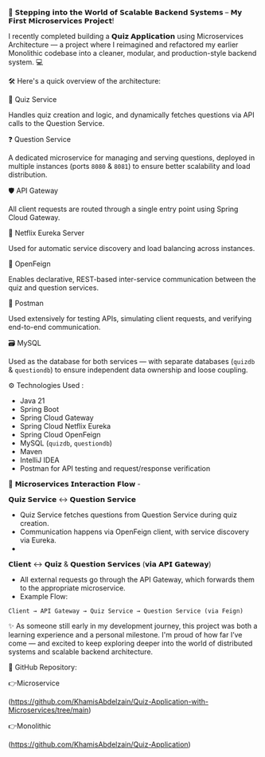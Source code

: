 🚀 𝗦𝘁𝗲𝗽𝗽𝗶𝗻𝗴 𝗶𝗻𝘁𝗼 𝘁𝗵𝗲 𝗪𝗼𝗿𝗹𝗱 𝗼𝗳 𝗦𝗰𝗮𝗹𝗮𝗯𝗹𝗲 𝗕𝗮𝗰𝗸𝗲𝗻𝗱 𝗦𝘆𝘀𝘁𝗲𝗺𝘀 – 𝗠𝘆 𝗙𝗶𝗿𝘀𝘁 𝗠𝗶𝗰𝗿𝗼𝘀𝗲𝗿𝘃𝗶𝗰𝗲𝘀 𝗣𝗿𝗼𝗷𝗲𝗰𝘁!



I recently completed building a 𝗤𝘂𝗶𝘇 𝗔𝗽𝗽𝗹𝗶𝗰𝗮𝘁𝗶𝗼𝗻 using Microservices Architecture — a project where I reimagined and refactored my earlier Monolithic codebase into a cleaner, modular, and production-style backend system. 💻


🛠️ Here's a quick overview of the architecture:


🧠 Quiz Service

Handles quiz creation and logic, and dynamically fetches questions via API calls to the Question Service.


❓ Question Service

A dedicated microservice for managing and serving questions, deployed in multiple instances (ports `8080` & `8081`) to ensure better scalability and load distribution.


🛡️ API Gateway 

All client requests are routed through a single entry point using Spring Cloud Gateway.


🧭 Netflix Eureka Server 

Used for automatic service discovery and load balancing across instances.


🔗 OpenFeign

Enables declarative, REST-based inter-service communication between the quiz and question services.


📮 Postman

Used extensively for testing APIs, simulating client requests, and verifying end-to-end communication.


🗃️ MySQL

Used as the database for both services — with separate databases (`quizdb` & `questiondb`) to ensure independent data ownership and loose coupling.



⚙️ Technologies Used :


- Java 21 
- Spring Boot 
- Spring Cloud Gateway 
- Spring Cloud Netflix Eureka 
- Spring Cloud OpenFeign 
- MySQL (`quizdb`, `questiondb`) 
- Maven 
- IntelliJ IDEA 
- Postman for API testing and request/response verification

💬 𝗠𝗶𝗰𝗿𝗼𝘀𝗲𝗿𝘃𝗶𝗰𝗲𝘀 𝗜𝗻𝘁𝗲𝗿𝗮𝗰𝘁𝗶𝗼𝗻 𝗙𝗹𝗼𝘄 - 
 
𝗤𝘂𝗶𝘇 𝗦𝗲𝗿𝘃𝗶𝗰𝗲 ↔️ 𝗤𝘂𝗲𝘀𝘁𝗶𝗼𝗻 𝗦𝗲𝗿𝘃𝗶𝗰𝗲 

- Quiz Service fetches questions from Question Service during quiz creation. 
- Communication happens via OpenFeign client, with service discovery via Eureka.
- 
𝗖𝗹𝗶𝗲𝗻𝘁 ↔️ 𝗤𝘂𝗶𝘇 & 𝗤𝘂𝗲𝘀𝘁𝗶𝗼𝗻 𝗦𝗲𝗿𝘃𝗶𝗰𝗲𝘀 (𝘃𝗶𝗮 𝗔𝗣𝗜 𝗚𝗮𝘁𝗲𝘄𝗮𝘆) 
- All external requests go through the API Gateway, which forwards them to the appropriate microservice. 
- Example Flow:
  
 `Client → API Gateway → Quiz Service → Question Service (via Feign)`


✨ As someone still early in my development journey, this project was both a learning experience and a personal milestone. 
I'm proud of how far I’ve come — and excited to keep exploring deeper into the world of distributed systems and scalable backend architecture.

📂 GitHub Repository: 

👉Microservice

(https://github.com/KhamisAbdelzain/Quiz-Application-with-Microservices/tree/main)

👉Monolithic

(https://github.com/KhamisAbdelzain/Quiz-Application)
